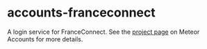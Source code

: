 # accounts-franceconnect

A login service for FranceConnect. See the [project page](https://www.meteor.com/accounts) on Meteor Accounts for more details.
